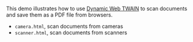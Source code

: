 This demo illustrates how to use [Dynamic Web TWAIN](https://www.dynamsoft.com/web-twain/overview/) to scan documents and save them as a PDF file from browsers.

* `camera.html`, scan documents from cameras
* `scanner.html`, scan documents from scanners
